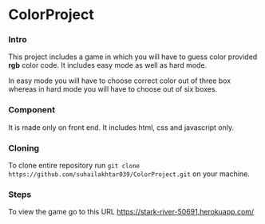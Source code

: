 # ColorProject

### Intro
This project includes a game in which you will have to guess color provided **rgb** color code. It includes easy mode as well as hard mode.


In easy mode you will have to choose correct color out of three box whereas in hard mode you will have to choose out of six boxes.

### Component
It is made only on front end. It includes html, css and javascript only.

### Cloning
To clone entire repository run `git clone https://github.com/suhailakhtar039/ColorProject.git` on your machine.

### Steps
To view the game go to this URL https://stark-river-50691.herokuapp.com/
